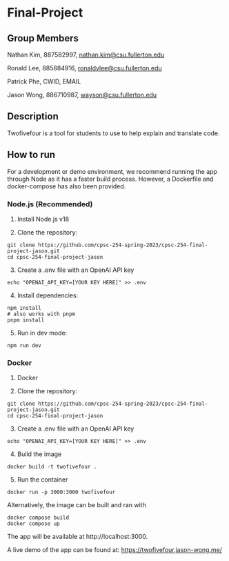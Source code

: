 # Final-Project

## Group Members

Nathan Kim, 887582997, nathan.kim@csu.fullerton.edu

Ronald Lee, 885884916, ronaldvlee@csu.fullerton.edu

Patrick Phe, CWID, EMAIL

Jason Wong, 886710987, wayson@csu.fullerton.edu

## Description

Twofivefour is a tool for students to use to help explain and translate code.

## How to run

For a development or demo environment, we recommend running the app through Node as it has a faster build process. However, a Dockerfile and docker-compose has also been provided.

### Node.js (Recommended)

1. Install Node.js v18

2. Clone the repository:
```
git clone https://github.com/cpsc-254-spring-2023/cpsc-254-final-project-jason.git
cd cpsc-254-final-project-jason
```

3. Create a .env file with an OpenAI API key

```
echo "OPENAI_API_KEY=[YOUR KEY HERE]" >> .env
```

4. Install dependencies:
```
npm install
# also works with pnpm
pnpm install
```

5. Run in dev mode:
```
npm run dev
```

### Docker

1. Docker

2. Clone the repository:
```
git clone https://github.com/cpsc-254-spring-2023/cpsc-254-final-project-jason.git
cd cpsc-254-final-project-jason
```

3. Create a .env file with an OpenAI API key

```
echo "OPENAI_API_KEY=[YOUR KEY HERE]" >> .env
```

4. Build the image

```
docker build -t twofivefour .
```

5. Run the container

```
docker run -p 3000:3000 twofivefour
```

Alternatively, the image can be built and ran with 

```
docker compose build
docker compose up
```

The app will be available at http://localhost:3000.


A live demo of the app can be found at: https://twofivefour.jason-wong.me/

